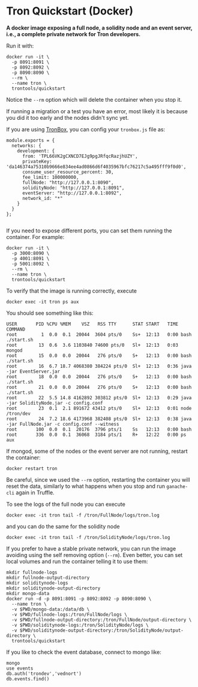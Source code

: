 # Tron Quickstart (Docker)

__A docker image exposing a full node, a solidity node and an event server, i.e., a complete private network for Tron developers.__


Run it with:
```
docker run -it \
  -p 8091:8091 \
  -p 8092:8092 \
  -p 8090:8090 \
  --rm \
  --name tron \
  trontools/quickstart
```

Notice the `--rm` option which will delete the container when you stop it.

If running a migration or a test you have an error, most likely it is because you did it too early and the nodes didn't sync yet.

If you are using [TronBox](https://www.npmjs.com/package/tronbox), you can config your `tronbox.js` file as:
```
module.exports = {
  networks: {
    development: {
      from: 'TPL66VK2gCXNCD7EJg9pgJRfqcRazjhUZY',
      privateKey: 'da146374a75310b9666e834ee4ad0866d6f4035967bfc76217c5a495fff9f0d0',
      consume_user_resource_percent: 30,
      fee_limit: 100000000,
      fullNode: "http://127.0.0.1:8090",
      solidityNode: "http://127.0.0.1:8091",
      eventServer: "http://127.0.0.1:8092",
      network_id: "*"
    }
  }
};


```

If you need to expose different ports, you can set them running the container. For example:
```
docker run -it \
  -p 3000:8090 \
  -p 4001:8091 \
  -p 5001:8092 \
  --rm \
  --name tron \
  trontools/quickstart
```

To verify that the image is running correctly, execute
```
docker exec -it tron ps aux
```
You should see something like this:
```
USER       PID %CPU %MEM    VSZ   RSS TTY      STAT START   TIME COMMAND
root         1  0.0  0.1  20044  3604 pts/0    Ss+  12:13   0:00 bash ./start.sh
root        13  0.6  3.6 1103840 74600 pts/0   Sl+  12:13   0:03 mongod
root        15  0.0  0.0  20044   276 pts/0    S+   12:13   0:00 bash ./start.sh
root        16  6.7 18.7 4068380 384224 pts/0  Sl+  12:13   0:36 java -jar EventServer.jar
root        18  0.0  0.0  20044   276 pts/0    S+   12:13   0:00 bash ./start.sh
root        21  0.0  0.0  20044   276 pts/0    S+   12:13   0:00 bash ./start.sh
root        22  5.5 14.8 4162892 303812 pts/0  Sl+  12:13   0:29 java -jar SolidityNode.jar -c config.conf
root        23  0.1  2.1 891672 43412 pts/0    Sl+  12:13   0:01 node /tron/dev
root        24  7.2 18.6 4173968 382408 pts/0  Sl+  12:13   0:38 java -jar FullNode.jar -c config.conf --witness
root       100  0.0  0.1  20176  3796 pts/1    Ss   12:13   0:00 bash
root       336  0.0  0.1  36068  3184 pts/1    R+   12:22   0:00 ps aux
```
If mongod, some of the nodes or the event server are not running, restart the container:
```
docker restart tron
```
Be careful, since we used the `--rm` option, restarting the container you will reset the data, similarly to what happens when you stop and run `ganache-cli` again in Truffle.

To see the logs of the full node you can execute
```
docker exec -it tron tail -f /tron/FullNode/logs/tron.log
```
and you can do the same for the solidity node
```
docker exec -it tron tail -f /tron/SolidityNode/logs/tron.log
```

If you prefer to have a stable private network, you can run the image avoiding using the self removing option (`--rm`). Even better, you can set local volumes and run the container telling it to use them:
```
mkdir fullnode-logs
mkdir fullnode-output-directory
mkdir soliditynode-logs
mkdir soliditynode-output-directory
mkdir mongo-data
docker run -d -p 8091:8091 -p 8092:8092 -p 8090:8090 \
  --name tron \
  -v $PWD/mongo-data:/data/db \
  -v $PWD/fullnode-logs:/tron/FullNode/logs \
  -v $PWD/fullnode-output-directory:/tron/FullNode/output-directory \
  -v $PWD/soliditynode-logs:/tron/SolidityNode/logs \
  -v $PWD/soliditynode-output-directory:/tron/SolidityNode/output-directory \
  trontools/quickstart
```

If you like to check the event database, connect to mongo like:
```
mongo
use events
db.auth('trondev','vednort')
db.events.find()
```
